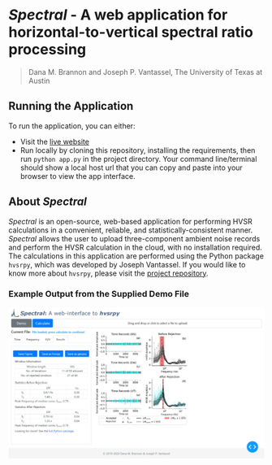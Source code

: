 # _Spectral_ - A web application for horizontal-to-vertical spectral ratio processing

> Dana M. Brannon and Joseph P. Vantassel, The University of Texas at Austin

## Running the Application
To run the application, you can either:
- Visit the [live website](https://hvsrpy.cb-geo.com/)
- Run locally by cloning this repository, installing the requirements, then run `python app.py` in the project directory. Your command line/terminal should show a local host url that you can copy and paste into your browser to view the app interface.

## About _Spectral_
_Spectral_ is an open-source, web-based application for performing HVSR calculations in a convenient, reliable, and statistically-consistent manner. _Spectral_ allows the user to upload three-component ambient noise records and perform the HVSR calculation in the cloud, with no installation required. The calculations in this application are performed using the Python package `hvsrpy`, which was developed by Joseph Vantassel. If you would like to know more about `hvsrpy`, please visit the [project repository](https://github.com/jpvantassel/hvsrpy).

### Example Output from the Supplied Demo File
![screenshot](img/results_screenshot.JPG)
